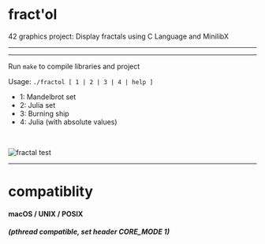 # fract'ol
42 graphics project:
Display fractals using C Language and MinilibX

---
---

Run `make` to compile libraries and project

Usage: `./fractol [ 1 | 2 | 3 | 4 | help ]`
- 1: Mandelbrot set
- 2: Julia set
- 3: Burning ship
- 4: Julia (with absolute values)

<br>

![](https://media.giphy.com/media/U8H192hettRwXQHf3I/giphy.gif "fractal test")

---
# compatiblity
#### macOS / UNIX / POSIX

##### (pthread compatible, set header CORE_MODE 1)
